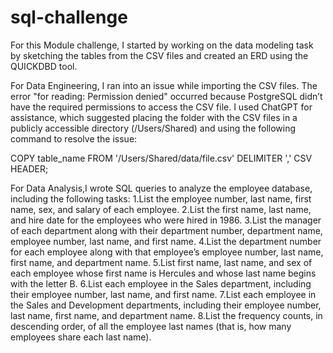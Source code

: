 # sql-challenge
For this Module challenge, I started by working on the data modeling task by sketching the tables from the CSV files and created an ERD using the QUICKDBD tool.

For Data Engineering, I ran into an issue while importing the CSV files. The error "for reading: Permission denied" occurred because PostgreSQL didn’t have the required permissions to access the CSV
file. I used ChatGPT for assistance, which suggested placing the folder with the CSV files in a publicly accessible directory (/Users/Shared) and using the following command to resolve the issue:

COPY table_name
FROM '/Users/Shared/data/file.csv'
DELIMITER ','
CSV HEADER;

For Data Analysis,I wrote SQL queries to analyze the employee database, including the following tasks:
1.List the employee number, last name, first name, sex, and salary of each employee.
2.List the first name, last name, and hire date for the employees who were hired in 1986.
3.List the manager of each department along with their department number, department name, employee number, last name, and first name.
4.List the department number for each employee along with that employee’s employee number, last name, first name, and department name.
5.List first name, last name, and sex of each employee whose first name is Hercules and whose last name begins with the letter B.
6.List each employee in the Sales department, including their employee number, last name, and first name.
7.List each employee in the Sales and Development departments, including their employee number, last name, first name, and department name.
8.List the frequency counts, in descending order, of all the employee last names (that is, how many employees share each last name).
